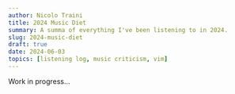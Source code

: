 ```yaml
---
author: Nicolo Traini
title: 2024 Music Diet
summary: A summa of everything I've been listening to in 2024.
slug: 2024-music-diet
draft: true
date: 2024-06-03
topics: [listening log, music criticism, vim]
---
```


Work in progress...
